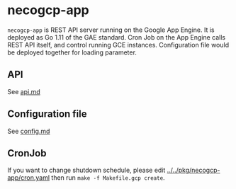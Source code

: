 necogcp-app
===========

`necogcp-app` is REST API server running on the Google App Engine. It is deployed as Go 1.11 of the GAE standard.
Cron Job on the App Engine calls REST API itself, and control running GCE instances.
Configuration file would be deployed together for loading parameter.

API
---

See [api.md](api.md)

Configuration file
------------------

See [config.md](config.md)

CronJob
-------

If you want to change shutdown schedule, please edit [../../pkg/necogcp-app/cron.yaml](../../pkg/necogcp-app/cron.yaml)
then run `make -f Makefile.gcp create`.
